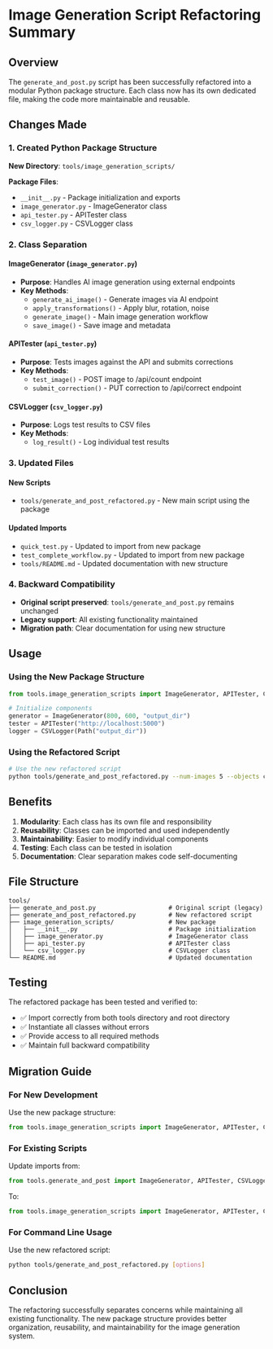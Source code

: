 # Image Generation Script Refactoring Summary

## Overview

The `generate_and_post.py` script has been successfully refactored into a modular Python package structure. Each class now has its own dedicated file, making the code more maintainable and reusable.

## Changes Made

### 1. Created Python Package Structure

**New Directory**: `tools/image_generation_scripts/`

**Package Files**:
- `__init__.py` - Package initialization and exports
- `image_generator.py` - ImageGenerator class
- `api_tester.py` - APITester class  
- `csv_logger.py` - CSVLogger class

### 2. Class Separation

#### ImageGenerator (`image_generator.py`)
- **Purpose**: Handles AI image generation using external endpoints
- **Key Methods**:
  - `generate_ai_image()` - Generate images via AI endpoint
  - `apply_transformations()` - Apply blur, rotation, noise
  - `generate_image()` - Main image generation workflow
  - `save_image()` - Save image and metadata

#### APITester (`api_tester.py`)
- **Purpose**: Tests images against the API and submits corrections
- **Key Methods**:
  - `test_image()` - POST image to /api/count endpoint
  - `submit_correction()` - PUT correction to /api/correct endpoint

#### CSVLogger (`csv_logger.py`)
- **Purpose**: Logs test results to CSV files
- **Key Methods**:
  - `log_result()` - Log individual test results

### 3. Updated Files

#### New Scripts
- `tools/generate_and_post_refactored.py` - New main script using the package

#### Updated Imports
- `quick_test.py` - Updated to import from new package
- `test_complete_workflow.py` - Updated to import from new package
- `tools/README.md` - Updated documentation with new structure

### 4. Backward Compatibility

- **Original script preserved**: `tools/generate_and_post.py` remains unchanged
- **Legacy support**: All existing functionality maintained
- **Migration path**: Clear documentation for using new structure

## Usage

### Using the New Package Structure

```python
from tools.image_generation_scripts import ImageGenerator, APITester, CSVLogger

# Initialize components
generator = ImageGenerator(800, 600, "output_dir")
tester = APITester("http://localhost:5000")
logger = CSVLogger(Path("output_dir"))
```

### Using the Refactored Script

```bash
# Use the new refactored script
python tools/generate_and_post_refactored.py --num-images 5 --objects car,person
```

## Benefits

1. **Modularity**: Each class has its own file and responsibility
2. **Reusability**: Classes can be imported and used independently
3. **Maintainability**: Easier to modify individual components
4. **Testing**: Each class can be tested in isolation
5. **Documentation**: Clear separation makes code self-documenting

## File Structure

```
tools/
├── generate_and_post.py                    # Original script (legacy)
├── generate_and_post_refactored.py         # New refactored script
├── image_generation_scripts/               # New package
│   ├── __init__.py                         # Package initialization
│   ├── image_generator.py                  # ImageGenerator class
│   ├── api_tester.py                       # APITester class
│   └── csv_logger.py                       # CSVLogger class
└── README.md                               # Updated documentation
```

## Testing

The refactored package has been tested and verified to:
- ✅ Import correctly from both tools directory and root directory
- ✅ Instantiate all classes without errors
- ✅ Provide access to all required methods
- ✅ Maintain full backward compatibility

## Migration Guide

### For New Development
Use the new package structure:
```python
from tools.image_generation_scripts import ImageGenerator, APITester, CSVLogger
```

### For Existing Scripts
Update imports from:
```python
from tools.generate_and_post import ImageGenerator, APITester, CSVLogger
```
To:
```python
from tools.image_generation_scripts import ImageGenerator, APITester, CSVLogger
```

### For Command Line Usage
Use the new refactored script:
```bash
python tools/generate_and_post_refactored.py [options]
```

## Conclusion

The refactoring successfully separates concerns while maintaining all existing functionality. The new package structure provides better organization, reusability, and maintainability for the image generation system.
